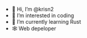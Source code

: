 - 👋 Hi, I’m @krisn2
- 👀 I’m interested in coding 
- 🌱 I’m currently learning Rust
- 🕸️ Web depeloper


